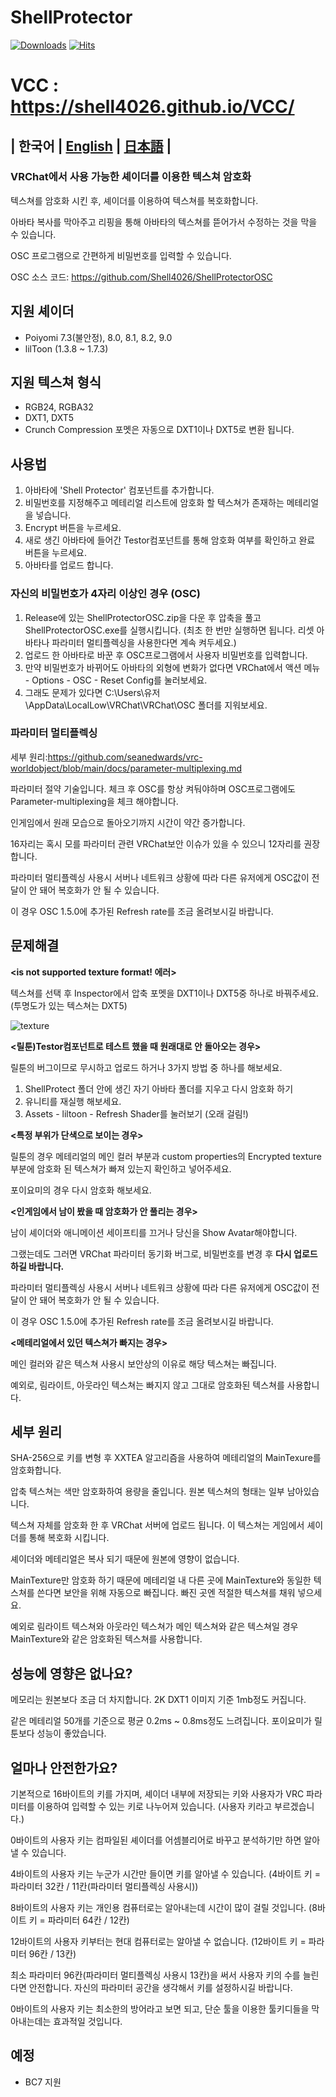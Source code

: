 # ShellProtector

[![Downloads](https://img.shields.io/github/downloads/Shell4026/ShellProtector/total?color=6451f1)](https://github.com/Shell4026/ShellProtector/releases/latest)
[![Hits](https://hits.seeyoufarm.com/api/count/incr/badge.svg?url=https%3A%2F%2Fgithub.com%2FShell4026%2FShellProtector&count_bg=%2379C83D&title_bg=%23555555&icon=&icon_color=%23E7E7E7&title=hits&edge_flat=false)](https://hits.seeyoufarm.com)

# VCC : https://shell4026.github.io/VCC/

## | 한국어 | [English](./README.ENG.md) | [日本語](./README.JP.md) |

### **VRChat에서 사용 가능한 셰이더를 이용한 텍스쳐 암호화**

텍스쳐를 암호화 시킨 후, 셰이더를 이용하여 텍스쳐를 복호화합니다.

아바타 복사를 막아주고 리핑을 통해 아바타의 텍스쳐를 뜯어가서 수정하는 것을 막을 수 있습니다.

OSC 프로그램으로 간편하게 비밀번호를 입력할 수 있습니다.

OSC 소스 코드: https://github.com/Shell4026/ShellProtectorOSC

## 지원 셰이더
- Poiyomi 7.3(불안정), 8.0, 8.1, 8.2, 9.0
- lilToon (1.3.8 ~ 1.7.3)

## 지원 텍스쳐 형식
- RGB24, RGBA32
- DXT1, DXT5
- Crunch Compression 포멧은 자동으로 DXT1이나 DXT5로 변환 됩니다.

## 사용법
1. 아바타에 'Shell Protector' 컴포넌트를 추가합니다.
2. 비밀번호를 지정해주고 메테리얼 리스트에 암호화 할 텍스쳐가 존재하는 메테리얼을 넣습니다.
3. Encrypt 버튼을 누르세요.
4. 새로 생긴 아바타에 들어간 Testor컴포넌트를 통해 암호화 여부를 확인하고 완료 버튼을 누르세요.
5. 아바타를 업로드 합니다.

### 자신의 비밀번호가 4자리 이상인 경우 (OSC)
1. Release에 있는 ShellProtectorOSC.zip을 다운 후 압축을 풀고 ShellProtectorOSC.exe를 실행시킵니다. (최초 한 번만 실행하면 됩니다. 리셋 아바타나 파라미터 멀티플렉싱을 사용한다면 계속 켜두세요.)
2. 업로드 한 아바타로 바꾼 후 OSC프로그램에서 사용자 비밀번호를 입력합니다.
3. 만약 비밀번호가 바뀌어도 아바타의 외형에 변화가 없다면 VRChat에서 액션 메뉴 - Options - OSC - Reset Config를 눌러보세요.
4. 그래도 문제가 있다면 C:\Users\유저\AppData\LocalLow\VRChat\VRChat\OSC 폴더를 지워보세요.

### 파라미터 멀티플렉싱
세부 원리:https://github.com/seanedwards/vrc-worldobject/blob/main/docs/parameter-multiplexing.md

파라미터 절약 기술입니다. 체크 후 OSC를 항상 켜둬야하며 OSC프로그램에도 Parameter-multiplexing을 체크 해야합니다.

인게임에서 원래 모습으로 돌아오기까지 시간이 약간 증가합니다.

16자리는 혹시 모를 파라미터 관련 VRChat보안 이슈가 있을 수 있으니 12자리를 권장합니다.

파라미터 멀티플렉싱 사용시 서버나 네트워크 상황에 따라 다른 유저에게 OSC값이 전달이 안 돼어 복호화가 안 될 수 있습니다.

이 경우 OSC 1.5.0에 추가된 Refresh rate를 조금 올려보시길 바랍니다.

## 문제해결
**<is not supported texture format! 에러>**

텍스쳐를 선택 후 Inspector에서 압축 포멧을 DXT1이나 DXT5중 하나로 바꿔주세요. (투명도가 있는 텍스쳐는 DXT5)

![texture](https://github.com/Shell4026/ShellProtector/assets/104874910/872f9d15-7b89-4381-b940-00514bd60638)

**<릴툰)Testor컴포넌트로 테스트 했을 때 원래대로 안 돌아오는 경우>**

릴툰의 버그이므로 무시하고 업로드 하거나 3가지 방법 중 하나를 해보세요.

1. ShellProtect 폴더 안에 생긴 자기 아바타 폴더를 지우고 다시 암호화 하기
2. 유니티를 재실행 해보세요.
3. Assets - liltoon - Refresh Shader를 눌러보기 (오래 걸림!)

**<특정 부위가 단색으로 보이는 경우>**

릴툰의 경우 메테리얼의 메인 컬러 부분과 custom properties의 Encrypted texture부분에 암호화 된 텍스쳐가 빠져 있는지 확인하고 넣어주세요.

포이요미의 경우 다시 암호화 해보세요.

**<인게임에서 남이 봤을 때 암호화가 안 풀리는 경우>**

남이 셰이더와 애니메이션 세이프티를 끄거나 당신을 Show Avatar해야합니다.

그랬는데도 그러면 VRChat 파라미터 동기화 버그로, 비밀번호를 변경 후 **다시 업로드 하길 바랍니다.**

파라미터 멀티플렉싱 사용시 서버나 네트워크 상황에 따라 다른 유저에게 OSC값이 전달이 안 돼어 복호화가 안 될 수 있습니다.

이 경우 OSC 1.5.0에 추가된 Refresh rate를 조금 올려보시길 바랍니다.

**<메테리얼에서 있던 텍스쳐가 빠지는 경우>**

메인 컬러와 같은 텍스쳐 사용시 보안상의 이유로 해당 텍스쳐는 빠집니다.

예외로, 림라이트, 아웃라인 텍스쳐는 빠지지 않고 그대로 암호화된 텍스쳐를 사용합니다.

## 세부 원리
SHA-256으로 키를 변형 후 XXTEA 알고리즘을 사용하여 메테리얼의 MainTexure를 암호화합니다.

압축 텍스쳐는 색만 암호화하여 용량을 줄입니다. 원본 텍스쳐의 형태는 일부 남아있습니다.

텍스쳐 자체를 암호화 한 후 VRChat 서버에 업로드 됩니다. 이 텍스쳐는 게임에서 셰이더를 통해 복호화 시킵니다.

셰이더와 메테리얼은 복사 되기 때문에 원본에 영향이 없습니다.

MainTexture만 암호화 하기 때문에 메테리얼 내 다른 곳에 MainTexture와 동일한 텍스쳐를 쓴다면 보안을 위해 자동으로 빠집니다. 빠진 곳엔 적절한 텍스쳐를 채워 넣으세요.

예외로 림라이트 텍스쳐와 아웃라인 텍스쳐가 메인 텍스쳐와 같은 텍스쳐일 경우 MainTexture와 같은 암호화된 텍스쳐를 사용합니다.

## 성능에 영향은 없나요?
메모리는 원본보다 조금 더 차지합니다. 2K DXT1 이미지 기준 1mb정도 커집니다.

같은 메테리얼 50개를 기준으로 평균 0.2ms ~ 0.8ms정도 느려집니다. 포이요미가 릴툰보다 성능이 좋았습니다.

## 얼마나 안전한가요?
기본적으로 16바이트의 키를 가지며, 셰이더 내부에 저장되는 키와 사용자가 VRC 파라미터를 이용하여 입력할 수 있는 키로 나누어져 있습니다. (사용자 키라고 부르겠습니다.)

0바이트의 사용자 키는 컴파일된 셰이더를 어셈블리어로 바꾸고 분석하기만 하면 알아낼 수 있습니다.

4바이트의 사용자 키는 누군가 시간만 들이면 키를 알아낼 수 있습니다. (4바이트 키 = 파라미터 32칸 / 11칸(파라미터 멀티플렉싱 사용시))

8바이트의 사용자 키는 개인용 컴퓨터로는 알아내는데 시간이 많이 걸릴 것입니다. (8바이트 키 = 파라미터 64칸 / 12칸)

12바이트의 사용자 키부터는 현대 컴퓨터로는 알아낼 수 없습니다. (12바이트 키 = 파라미터 96칸 / 13칸)

최소 파라미터 96칸(파라미터 멀티플렉싱 사용시 13칸)을 써서 사용자 키의 수를 늘린다면 안전합니다. 자신의 파라미터 공간을 생각해서 키를 설정하시길 바랍니다.

0바이트의 사용자 키는 최소한의 방어라고 보면 되고, 단순 툴을 이용한 툴키디들을 막아내는데는 효과적일 것입니다.
 
## 예정
- BC7 지원
